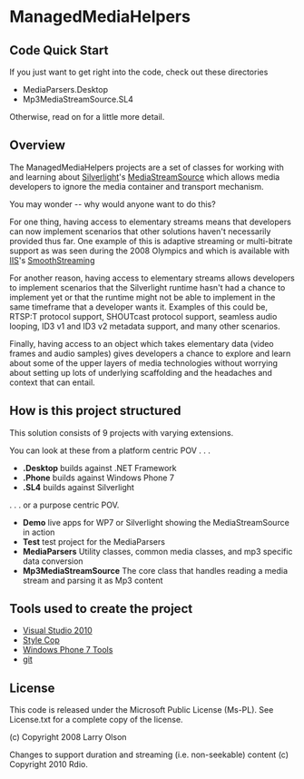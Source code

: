 # ManagedMediaHelpers #

## Code Quick Start ##

If you just want to get right into the code, check out these directories

*    MediaParsers.Desktop
*    Mp3MediaStreamSource.SL4

Otherwise, read on for a little more detail.

## Overview ##

The ManagedMediaHelpers projects are a set of classes for working with
and learning about [Silverlight]'s [MediaStreamSource] which allows
media developers to ignore the media container and transport mechanism. 

You may wonder -- why would anyone want to do this?

For one thing, having access to elementary streams means that developers
can now implement scenarios that other solutions haven't necessarily
provided thus far. One example of this is adaptive streaming or
multi-bitrate support as was seen during the 2008 Olympics and which is
available with [IIS]'s [SmoothStreaming]

For another reason, having access to elementary streams allows
developers to implement scenarios that the Silverlight runtime hasn't
had a chance to implement yet or that the runtime might not be able to
implement in the same timeframe that a developer wants it. Examples of
this could be, RTSP:T protocol support, SHOUTcast protocol support,
seamless audio looping, ID3 v1 and ID3 v2 metadata support, and many
other scenarios.

Finally, having access to an object which takes elementary data (video
frames and audio samples) gives developers a chance to explore and learn
about some of the upper layers of media technologies without worrying
about setting up lots of underlying scaffolding and the headaches and
context that can entail.

## How is this project structured ##

This solution consists of 9 projects with varying extensions.

You can look at these from a platform centric POV . . . 

*    __.Desktop__ builds against .NET Framework
*    __.Phone__ builds against Windows Phone 7 
*    __.SL4__ builds against Silverlight

. . . or a purpose centric POV.

*    __Demo__ live apps for WP7 or Silverlight showing the MediaStreamSource in action
*    __Test__ test project for the MediaParsers 
*    __MediaParsers__ Utility classes, common media classes, and mp3 specific data conversion
*    __Mp3MediaStreamSource__ The core class that handles reading a media stream and parsing it as Mp3 content

## Tools used to create the project ##
*    [Visual Studio 2010]
*    [Style Cop]
*    [Windows Phone 7 Tools] 
*    [git]

## License ##

This code is released under the Microsoft Public License (Ms-PL).  See
License.txt for a complete copy of the license.

(c) Copyright 2008 Larry Olson 

Changes to support duration and streaming (i.e. non-seekable) content
(c) Copyright 2010 Rdio.

[Visual Studio 2010]: http://msdn.microsoft.com/en-us/vstudio/default.aspx
[Style Cop]: http://stylecop.codeplex.com/
[Windows Phone 7 Tools]: http://create.msdn.com/en-us/home/getting_started
[Silverlight]: http://www.silverlight.net
[MediaStreamSource]: http://msdn.microsoft.com/en-us/library/system.windows.media.mediastreamsource(VS.95).aspx
[IIS]: http://www.iis.net/ 
[SmoothStreaming]: http://www.iis.net/download/SmoothStreaming 
[git]: http://git-scm.com/
